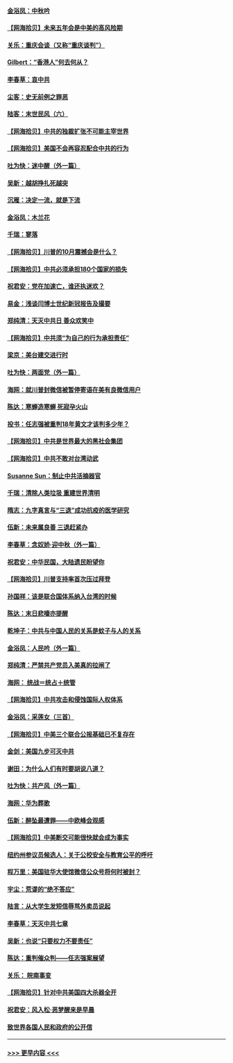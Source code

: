 #### [金浴凤：中秋吟](../pages/nsc993/n12441773.md?t=10011102) 
#### [【网海拾贝】未来五年会是中美的高风险期](../pages/nsc993/n12440760.md?t=10011102) 
#### [关乐：重庆会谈（又称“重庆谈判”）](../pages/nsc993/n12437525.md?t=10011102) 
#### [Gilbert：“香港人”何去何从？](../pages/nsc993/n12435894.md?t=10011102) 
#### [李春草：哀中共](../pages/nsc993/n12435874.md?t=10011102) 
#### [尘客：史无前例之罪恶](../pages/nsc993/n12435762.md?t=10011102) 
#### [陆客：末世民风（六）](../pages/nsc993/n12435354.md?t=10011102) 
#### [【网海拾贝】中共的独裁扩张不可能主宰世界](../pages/nsc993/n12435151.md?t=10011102) 
#### [【网海拾贝】美国不会再容忍配合中共的行为](../pages/nsc993/n12433808.md?t=10011102) 
#### [吐为快：迷中醒（外一篇）](../pages/nsc993/n12433585.md?t=10011102) 
#### [吴新：越胡挣扎死越突](../pages/nsc993/n12433562.md?t=10011102) 
#### [沉雁：决定一流，就是下流](../pages/nsc993/n12432128.md?t=10011102) 
#### [金浴凤：木兰花](../pages/nsc993/n12432124.md?t=10011102) 
#### [千瑞：寥落](../pages/nsc993/n12432071.md?t=10011102) 
#### [【网海拾贝】川普的10月震撼会是什么？](../pages/nsc993/n12431624.md?t=10011102) 
#### [【网海拾贝】中共必须承担180个国家的损失](../pages/nsc993/n12428893.md?t=10011102) 
#### [祝君安：党在加速亡，谁还执迷欢？](../pages/nsc993/n12428652.md?t=10011102) 
#### [易金：浅谈闫博士世纪新冠报告及撮要](../pages/nsc993/n12426822.md?t=10011102) 
#### [郑纯清：天灭中共日 善众欢笑中](../pages/nsc993/n12426784.md?t=10011102) 
#### [【网海拾贝】中共须“为自己的行为承担责任”](../pages/nsc993/n12426067.md?t=10011102) 
#### [梁京：美台建交进行时](../pages/nsc993/n12424066.md?t=10011102) 
#### [吐为快：两面党（外一篇）](../pages/nsc993/n12424043.md?t=10011102) 
#### [海网：就川普封微信被暂停寄语在美有良微信用户](../pages/nsc993/n12424021.md?t=10011102) 
#### [陈达：寒蝉造寒蝉 死寂孕火山](../pages/nsc993/n12423958.md?t=10011102) 
#### [投书：任志强被重判18年黄文才该判多少年？](../pages/nsc993/n12423672.md?t=10011102) 
#### [【网海拾贝】中共是世界最大的黑社会集团](../pages/nsc993/n12423543.md?t=10011102) 
#### [【网海拾贝】中共不敢对台湾动武](../pages/nsc993/n12421418.md?t=10011102) 
#### [Susanne Sun：制止中共活摘器官](../pages/nsc993/n12419654.md?t=10011102) 
#### [千瑞：清除人类垃圾 重建世界清明](../pages/nsc993/n12419414.md?t=10011102) 
#### [隋志：九字真言与“三退”成功抗疫的医学研究](../pages/nsc993/n12419248.md?t=10011102) 
#### [伍新：未来属良善 三退赶紧办](../pages/nsc993/n12418496.md?t=10011102) 
#### [李春草：念奴娇·迎中秋（外一篇）](../pages/nsc993/n12418465.md?t=10011102) 
#### [祝君安：中华民国，大陆遗民盼望你](../pages/nsc993/n12418089.md?t=10011102) 
#### [【网海拾贝】川普支持率首次压过拜登](../pages/nsc993/n12418050.md?t=10011102) 
#### [孙国祥：该是联合国体系纳入台湾的时候](../pages/nsc993/n12417369.md?t=10011102) 
#### [陈达：末日悲嚎亦提醒](../pages/nsc993/n12416736.md?t=10011102) 
#### [乾坤子：中共与中国人民的关系是蚊子与人的关系](../pages/nsc993/n12416632.md?t=10011102) 
#### [金浴凤：人民吟（外一篇）](../pages/nsc993/n12416567.md?t=10011102) 
#### [郑纯清：严禁共产党员入美真的拉闸了](../pages/nsc993/n12416550.md?t=10011102) 
#### [海网： 统战＝统占＋统管](../pages/nsc993/n12416404.md?t=10011102) 
#### [【网海拾贝】中共攻击和侵蚀国际人权体系](../pages/nsc993/n12416250.md?t=10011102) 
#### [金浴凤：采莲女（三首）](../pages/nsc993/n12415517.md?t=10011102) 
#### [【网海拾贝】中美三个联合公报基础已不复存在](../pages/nsc993/n12415054.md?t=10011102) 
#### [金剑：美国九步可灭中共](../pages/nsc993/n12413183.md?t=10011102) 
#### [谢田：为什么人们有时要胡说八道？](../pages/nsc993/n12411861.md?t=10011102) 
#### [吐为快：共产风（外一篇）](../pages/nsc993/n12411761.md?t=10011102) 
#### [海网：华为葬歌](../pages/nsc993/n12410381.md?t=10011102) 
#### [伍新：醉坠最遭罪——中欧峰会观感](../pages/nsc993/n12410364.md?t=10011102) 
#### [【网海拾贝】中美断交可能很快就会成为事实](../pages/nsc993/n12409495.md?t=10011102) 
#### [纽约州参议员候选人：关于公校安全与教育公平的呼吁](../pages/nsc993/n12409228.md?t=10011102) 
#### [程万里：美国驻华大使馆微信公众号将何时被封？](../pages/nsc993/n12407397.md?t=10011102) 
#### [宇尘：荒谬的“绝不答应”](../pages/nsc993/n12407360.md?t=10011102) 
#### [陆言：从大学生发短信辱骂外卖员说起](../pages/nsc993/n12407285.md?t=10011102) 
#### [李春草：天灭中共七章](../pages/nsc993/n12406988.md?t=10011102) 
#### [吴新：也说“只要权力不要责任”](../pages/nsc993/n12406966.md?t=10011102) 
#### [陈达：重判催众判——任志强案展望](../pages/nsc993/n12404540.md?t=10011102) 
#### [关乐： 皖南事变](../pages/nsc993/n12404288.md?t=10011102) 
#### [【网海拾贝】针对中共美国四大杀器全开](../pages/nsc993/n12404172.md?t=10011102) 
#### [祝君安：风入松‧恶梦醒来是早晨](../pages/nsc993/n12401953.md?t=10011102) 
#### [致世界各国人民和政府的公开信](../pages/nsc993/n12401824.md?t=10011102) 

----
#### [ >>> 更早内容 <<< ](../indexes/nsc993-earlier.md)
